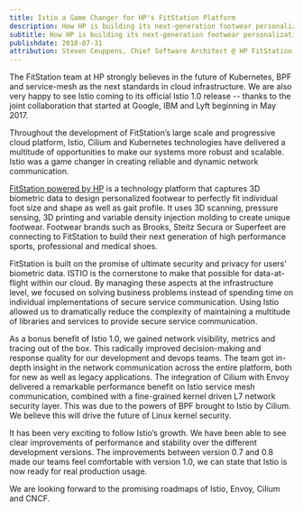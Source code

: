 ```yaml
---
title: Istio a Game Changer for HP's FitStation Platform
description: How HP is building its next-generation footwear personalization platform on Istio.
subtitle: How HP is building its next-generation footwear personalization platform on Istio
publishdate: 2018-07-31
attribution: Steven Ceuppens, Chief Software Architect @ HP FitStation, Open Source Advocate & Contributor
---
```


The FitStation team at HP strongly believes in the future of Kubernetes, BPF and service-mesh as the next standards in cloud infrastructure. We are also very happy to see Istio coming to its official Istio 1.0 release -- thanks to the joint collaboration that started at Google, IBM and Lyft beginning in May 2017.

Throughout the development of FitStation’s large scale and progressive cloud platform, Istio, Cilium and Kubernetes technologies have delivered a multitude of opportunities to make our systems more robust and scalable. Istio was a game changer in creating reliable and dynamic network communication.

[FitStation powered by HP](http://www.fitstation.com) is a technology platform that captures 3D biometric data to design personalized footwear to perfectly fit individual foot size and shape as well as gait profile. It uses 3D scanning, pressure sensing, 3D printing and variable density injection molding to create unique footwear. Footwear brands such as Brooks, Steitz Secura or Superfeet are connecting to FitStation to build their next generation of high performance sports, professional and medical shoes.

FitStation is built on the promise of ultimate security and privacy for users' biometric data. ISTIO is the cornerstone to make that possible for data-at-flight within our cloud. By managing these aspects at the infrastructure level, we focused on solving business problems instead of spending time on individual implementations of secure service communication. Using Istio allowed us to dramatically reduce the complexity of maintaining a multitude of libraries and services to provide secure service communication.

As a bonus benefit of Istio 1.0, we gained network visibility, metrics and tracing out of the box. This radically improved decision-making and response quality for our development
and devops teams. The team got in-depth insight in the network communication across the entire platform, both for new as well as legacy applications. The integration of Cilium
with Envoy delivered a remarkable performance benefit on Istio service mesh communication, combined with a fine-grained kernel driven L7 network security layer. This was due to the powers of BPF brought to Istio by Cilium. We believe this will drive the future of Linux kernel security.

It has been very exciting to follow Istio’s growth. We have been able to see clear improvements of performance and stability over the different development versions. The improvements between version 0.7 and 0.8 made our teams feel comfortable with version 1.0, we can state that Istio is now ready for real production usage.

We are looking forward to the promising roadmaps of Istio, Envoy, Cilium and CNCF.
